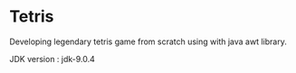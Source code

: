 # Tetris
Developing legendary tetris game from scratch using with java awt library.

JDK version  : jdk-9.0.4
